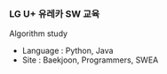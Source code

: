 ### LG U+ 유레카 SW 교육
Algorithm study

- Language : Python, Java
- Site : Baekjoon, Programmers, SWEA
